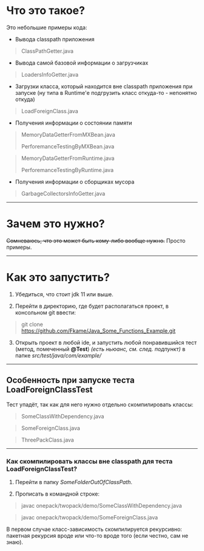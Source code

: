 # Что это такое?
Это небольшие примеры кода:
- Вывода classpath приложения
> ClassPathGetter.java

- Вывода самой базовой информации о загрузчиках
> LoadersInfoGetter.java

- Загрузки класса, который находится вне classpath приложения при запуске (ну типа в Runtime'е подгрузить класс откуда-то - непонятно откуда)
> LoadForeignClass.java

- Получения информации о состоянии памяти
> MemoryDataGetterFromMXBean.java
>
> PerforemanceTestingByMXBean.java

> MemoryDataGetterFromRuntime.java
>
> PerforemanceTestingByRuntime.java

- Получения информации о сборщиках мусора
> GarbageCollectorsInfoGetter.java

- - -
# Зачем это нужно?
~~Сомневаюсь, что это может быть кому-либо вообще нужно.~~ Просто примеры.

- - -
# Как это запустить?
1. Убедиться, что стоит jdk 11 или выше.

2. Перейти в директорию, где будет располагаться проект, в  консольном git ввести:
> git clone https://github.com/Fkame/Java_Some_Functions_Example.git

3. Открыть проект в любой ide, и запустить любой понравившийся тест (метод, помеченный **@Test**) *(есть ньюанс, см. след. подпункт)* в папке *src/test/java/com/example/*

- - -
## Особенность при запуске теста LoadForeignClassTest
Тест упадёт, так как для него нужно отдельно скомпилировать классы:
> SomeClassWithDependency.java

>SomeForeignClass.java

> ThreePackClass.java

- - -
### Как скомпилировать классы вне classpath для теста LoadForeignClassTest? ###
1. Перейти в папку *SomeFolderOutOfClassPath*.

2. Прописать в командной строке:
> javac onepack/twopack/demo/SomeClassWithDependency.java

> javac onepack/twopack/demo/SomeForeignClass.java

В первом случае класс-зависимость скомпилируется рекурсивно: пакетная рекурсия вроде или что-то вроде того (если честно, сам не знаю).



